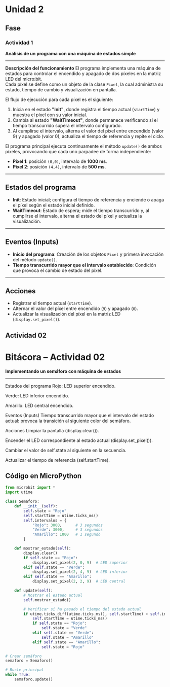 # Unidad 2

## Fase

### Actividad 1

**Análisis de un programa con una máquina de estados simple**

---

 **Descripción del funcionamiento**
El programa implementa una máquina de estados para controlar el encendido y apagado de dos píxeles en la matriz LED del micro:bit.  
Cada píxel se define como un objeto de la clase `Pixel`, la cual administra su estado, tiempo de cambio y visualización en pantalla.  

El flujo de ejecución para cada píxel es el siguiente:
1. Inicia en el estado **"Init"**, donde registra el tiempo actual (`startTime`) y muestra el píxel con su valor inicial.
2. Cambia al estado **"WaitTimeout"**, donde permanece verificando si el tiempo transcurrido supera el intervalo configurado.
3. Al cumplirse el intervalo, alterna el valor del píxel entre encendido (valor 9) y apagado (valor 0), actualiza el tiempo de referencia y repite el ciclo.

El programa principal ejecuta continuamente el método `update()` de ambos píxeles, provocando que cada uno parpadee de forma independiente:  
- **Pixel 1**: posición `(0,0)`, intervalo de **1000 ms**.  
- **Pixel 2**: posición `(4,4)`, intervalo de **500 ms**.  

---

## **Estados del programa**
- **Init**: Estado inicial; configura el tiempo de referencia y enciende o apaga el píxel según el estado inicial definido.  
- **WaitTimeout**: Estado de espera; mide el tiempo transcurrido y, al cumplirse el intervalo, alterna el estado del píxel y actualiza la visualización.

---

## **Eventos (Inputs)**
- **Inicio del programa**: Creación de los objetos `Pixel` y primera invocación del método `update()`.  
- **Tiempo transcurrido mayor que el intervalo establecido**: Condición que provoca el cambio de estado del píxel.

---

## **Acciones**
- Registrar el tiempo actual (`startTime`).  
- Alternar el valor del píxel entre encendido (`9`) y apagado (`0`).  
- Actualizar la visualización del píxel en la matriz LED (`display.set_pixel()`).


## Actividad 02

# **Bitácora – Actividad 02**
**Implementando un semáforo con máquina de estados**

---
Estados del programa
Rojo: LED superior encendido.

Verde: LED inferior encendido.

Amarillo: LED central encendido.

Eventos (Inputs)
Tiempo transcurrido mayor que el intervalo del estado actual: provoca la transición al siguiente color del semáforo.

Acciones
Limpiar la pantalla (display.clear()).

Encender el LED correspondiente al estado actual (display.set_pixel()).

Cambiar el valor de self.state al siguiente en la secuencia.

Actualizar el tiempo de referencia (self.startTime).

## **Código en MicroPython**

```python
from microbit import *
import utime

class Semaforo:
    def __init__(self):
        self.state = "Rojo"
        self.startTime = utime.ticks_ms()
        self.intervalos = {
            "Rojo": 3000,      # 3 segundos
            "Verde": 3000,     # 3 segundos
            "Amarillo": 1000   # 1 segundo
        }

    def mostrar_estado(self):
        display.clear()
        if self.state == "Rojo":
            display.set_pixel(2, 0, 9)  # LED superior
        elif self.state == "Verde":
            display.set_pixel(2, 4, 9)  # LED inferior
        elif self.state == "Amarillo":
            display.set_pixel(2, 2, 9)  # LED central

    def update(self):
        # Mostrar el estado actual
        self.mostrar_estado()

        # Verificar si ha pasado el tiempo del estado actual
        if utime.ticks_diff(utime.ticks_ms(), self.startTime) > self.intervalos[self.state]:
            self.startTime = utime.ticks_ms()
            if self.state == "Rojo":
                self.state = "Verde"
            elif self.state == "Verde":
                self.state = "Amarillo"
            elif self.state == "Amarillo":
                self.state = "Rojo"

# Crear semáforo
semaforo = Semaforo()

# Bucle principal
while True:
    semaforo.update()




